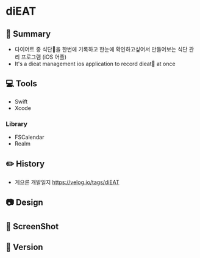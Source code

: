 # diEAT

## 🥗 Summary
- 다이어트 중 식단🍳을 한번에 기록하고 한눈에 확인하고싶어서 만들어보는 식단 관리 프로그램 (iOS 어플)
- It's a dieat management ios application to record dieat🍳 at once

## 💻 Tools
- Swift
- Xcode

### Library
- FSCalendar
- Realm

## ✏️ History
- 게으른 개발일지 https://velog.io/tags/diEAT

## 📷 Design

## 📸 ScreenShot

## 📌 Version
